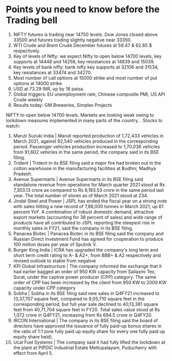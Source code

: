 # Points you need to know before the Trading bell

1. NIFTY futures is trading near 14750 levels. Dow Jones closed above 33500 and futures trading slightly negative near 33350.
2. WTI Crude and Brent Crude December futures at 59.47 & 62.85 $ respectively. 
3. Key of levels of Nifty: we expect Nifty to open below 14700 levels, key supports at 14448 and 14258, key resistances at 14839 and 15039.
4. Key levels of bank nifty: bank nifty key supports at 32106 and 31534, key resistances at 33474 and 34270.
5. Most number of call options at 15000 strike and most number of put options at 14000 strike.
6. USD at 73.29 INR, up by 18 paisa.
7. Global triggers: EU unemployment rate, Chinese composite PMI, US API Crude weekly
8. Results today: GM Breweries, Simplex Projects

NIFTY to open below 14700 levels. Markets are looking weak owing to lockdown measures implemented in many parts of the country.
.
Stocks to watch:
1. Maruti Suzuki India | Maruti reported production of 1,72,433 vehicles in March 2021, against 92,540 vehicles produced in the corresponding period. Passenger vehicles production increased to 1,70,036 vehicles from 91,602 vehicles in the same period, the company said in its BSE filing.
2. Trident | Trident in its BSE filing said a major fire had broken out in the cotton warehouse in the manufacturing facilities at Budhni, Madhya Pradesh.
3. Avenue Supermarts | Avenue Supermarts in its BSE filing said standalone revenue from operations for March quarter 2021 stood at Rs 7,303.13 crore as compared to Rs 6,193.53 crore in the same period last year. The total number of stores as of March 2021 stood at 234.
4. Jindal Steel and Power | JSPL has ended the fiscal year on a strong note with sales hitting a new record of 7,86,000 tonnes in March 2021, up 61 percent YoY. A combination of robust domestic demand, attractive export markets (accounting for 38 percent of sales) and wide range of products have all contributed to JSPL reporting the steepest rise in monthly sales in FY21, said the company in its BSE filing.
5. Panacea Biotec | Panacea Biotec in its BSE filing said the company and Russian Direct Investment Fund has agreed for cooperation to produce 100 million doses per year of Sputnik V.
6. Burger King India | ICRA has upgraded the company's long term and short term credit rating to A- & A2+, from BBB+ & A2 respectively and revised outlook to stable from negative
7. KPI Global Infrastructure | The company informed the exchange that it had earlier bagged an order of 950 KW capacity from Sailaxmi Tex, Surat, under the captive power producer (CPP) category. The same order of CPP has been increased by the client from 950 KW to 2000 KW capacity under CPP category
8. Sobha | Sobha in its BSE filing said new sales in Q4FY21 increased to 13,37,707 square feet, compared to 9,05,710 square feet in the corresponding period, but full year sale declined to 40,13,381 square feet from 40,71,704 square feet in FY20. Total sales value stood at Rs 1,072 crore in Q4FY21, increasing from Rs 694.5 crore in Q4FY20.
9. IRCON International | The company in its BSE filing said the board of directors have approved the issuance of fully paid-up bonus shares in the ratio of 1:1 (one fully paid up equity share for every one fully paid up equity share held). 
10. Ucal Fuel Systems | The company said it had fully lifted the lockdown at the plant at PIPDIC Industrial Estate Mettupalayam, Puducherry with effect from April 5.
